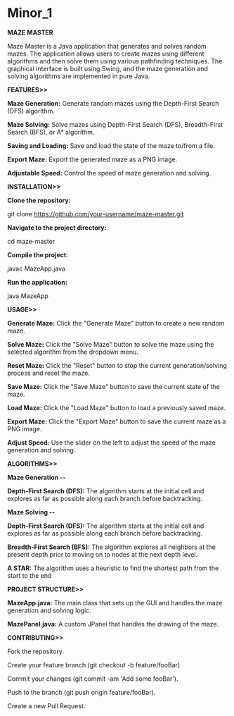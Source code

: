 # Minor_1

**MAZE MASTER**

Maze Master is a Java application that generates and solves random mazes. The application allows users to create mazes using different algorithms and then solve them using various pathfinding techniques. The graphical interface is built using Swing, and the maze generation and solving algorithms are implemented in pure Java.

**FEATURES>>**

**Maze Generation:** Generate random mazes using the Depth-First Search (DFS) algorithm.

**Maze Solving:** Solve mazes using Depth-First Search (DFS), Breadth-First Search (BFS), or A* algorithm.

**Saving and Loading:** Save and load the state of the maze to/from a file.

**Export Maze:** Export the generated maze as a PNG image.

**Adjustable Speed:** Control the speed of maze generation and solving.


**INSTALLATION>>**

**Clone the repository:**

git clone https://github.com/your-username/maze-master.git

**Navigate to the project directory:**

cd maze-master

**Compile the project:**

javac MazeApp.java

**Run the application:**

java MazeApp

**USAGE>>**

**Generate Maze:** Click the "Generate Maze" button to create a new random maze.

**Solve Maze:** Click the "Solve Maze" button to solve the maze using the selected algorithm from the dropdown menu.

**Reset Maze:** Click the "Reset" button to stop the current generation/solving process and reset the maze.

**Save Maze:** Click the "Save Maze" button to save the current state of the maze.

**Load Maze:** Click the "Load Maze" button to load a previously saved maze.

**Export Maze:** Click the "Export Maze" button to save the current maze as a PNG image.

**Adjust Speed:** Use the slider on the left to adjust the speed of the maze generation and solving.


**ALGORITHMS>>**

**Maze Generation --**

**Depth-First Search (DFS):** The algorithm starts at the initial cell and explores as far as possible along each branch before backtracking.

**Maze Solving --**

**Depth-First Search (DFS):** The algorithm starts at the initial cell and explores as far as possible along each branch before backtracking.

**Breadth-First Search (BFS):** The algorithm explores all neighbors at the present depth prior to moving on to nodes at the next depth level.

**A STAR:** The algorithm uses a heuristic to find the shortest path from the start to the end

**PROJECT STRUCTURE>>**

**MazeApp.java:** The main class that sets up the GUI and handles the maze generation and solving logic.

**MazePanel.java:** A custom JPanel that handles the drawing of the maze.

**CONTRIBUTING>>**

Fork the repository.

Create your feature branch (git checkout -b feature/fooBar).

Commit your changes (git commit -am 'Add some fooBar').

Push to the branch (git push origin feature/fooBar).

Create a new Pull Request.
